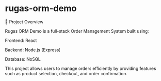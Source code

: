 # rugas-orm-demo

📌 Project Overview

Rugas ORM Demo is a full-stack Order Management System built using:

Frontend: React

Backend: Node.js (Express)

Database: NoSQL

This project allows users to manage orders efficiently by providing features such as product selection, checkout, and order confirmation.
